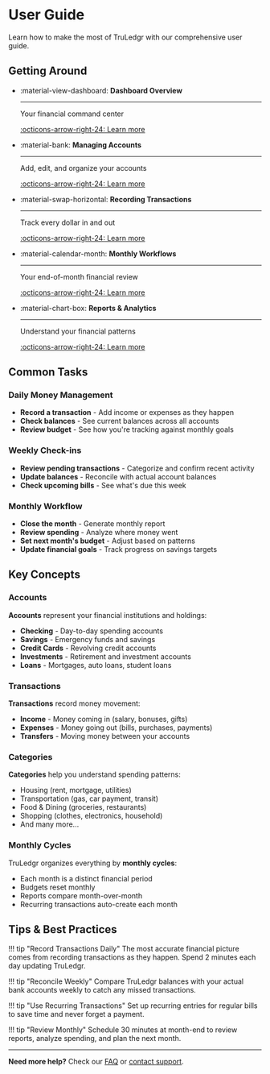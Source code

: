 # User Guide

Learn how to make the most of TruLedgr with our comprehensive user guide.

## Getting Around

<div class="grid cards" markdown>

-   :material-view-dashboard: __Dashboard Overview__

    ---

    Your financial command center
    
    [:octicons-arrow-right-24: Learn more](dashboard.md)

-   :material-bank: __Managing Accounts__

    ---

    Add, edit, and organize your accounts
    
    [:octicons-arrow-right-24: Learn more](managing-accounts.md)

-   :material-swap-horizontal: __Recording Transactions__

    ---

    Track every dollar in and out
    
    [:octicons-arrow-right-24: Learn more](transactions.md)

-   :material-calendar-month: __Monthly Workflows__

    ---

    Your end-of-month financial review
    
    [:octicons-arrow-right-24: Learn more](monthly-workflow.md)

-   :material-chart-box: __Reports & Analytics__

    ---

    Understand your financial patterns
    
    [:octicons-arrow-right-24: Learn more](reports.md)

</div>

## Common Tasks

### Daily Money Management

- **Record a transaction** - Add income or expenses as they happen
- **Check balances** - See current balances across all accounts
- **Review budget** - See how you're tracking against monthly goals

### Weekly Check-ins

- **Review pending transactions** - Categorize and confirm recent activity
- **Update balances** - Reconcile with actual account balances
- **Check upcoming bills** - See what's due this week

### Monthly Workflow

- **Close the month** - Generate monthly report
- **Review spending** - Analyze where money went
- **Set next month's budget** - Adjust based on patterns
- **Update financial goals** - Track progress on savings targets

## Key Concepts

### Accounts

**Accounts** represent your financial institutions and holdings:

- **Checking** - Day-to-day spending accounts
- **Savings** - Emergency funds and savings
- **Credit Cards** - Revolving credit accounts
- **Investments** - Retirement and investment accounts
- **Loans** - Mortgages, auto loans, student loans

### Transactions

**Transactions** record money movement:

- **Income** - Money coming in (salary, bonuses, gifts)
- **Expenses** - Money going out (bills, purchases, payments)
- **Transfers** - Moving money between your accounts

### Categories

**Categories** help you understand spending patterns:

- Housing (rent, mortgage, utilities)
- Transportation (gas, car payment, transit)
- Food & Dining (groceries, restaurants)
- Shopping (clothes, electronics, household)
- And many more...

### Monthly Cycles

TruLedgr organizes everything by **monthly cycles**:

- Each month is a distinct financial period
- Budgets reset monthly
- Reports compare month-over-month
- Recurring transactions auto-create each month

## Tips & Best Practices

!!! tip "Record Transactions Daily"
    The most accurate financial picture comes from recording transactions as they happen. Spend 2 minutes each day updating TruLedgr.

!!! tip "Reconcile Weekly"
    Compare TruLedgr balances with your actual bank accounts weekly to catch any missed transactions.

!!! tip "Use Recurring Transactions"
    Set up recurring entries for regular bills to save time and never forget a payment.

!!! tip "Review Monthly"
    Schedule 30 minutes at month-end to review reports, analyze spending, and plan the next month.

---

**Need more help?** Check our [FAQ](../support/faq.md) or [contact support](../support/contact.md).
